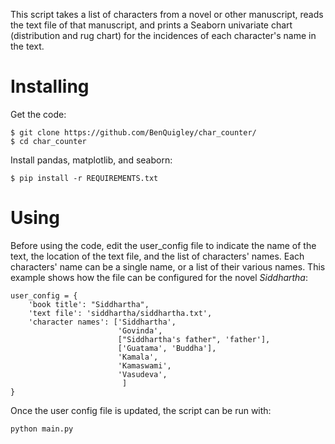 This script takes a list of characters from a novel or other manuscript, reads
the text file of that manuscript, and prints a Seaborn
univariate chart (distribution and rug chart) for the incidences of each character's name in the text.

# Installing

Get the code:

    $ git clone https://github.com/BenQuigley/char_counter/
    $ cd char_counter

Install pandas, matplotlib, and seaborn:

    $ pip install -r REQUIREMENTS.txt

# Using

Before using the code, edit the user_config file to indicate the name of the text, the location of the text
file, and the list of characters' names. Each characters' name can be a single name, or a list of their various
names. This example shows how the file can be configured for the novel *Siddhartha*:

    user_config = {
        'book title': "Siddhartha",
        'text file': 'siddhartha/siddhartha.txt',
        'character names': ['Siddhartha',
                            'Govinda',
                            ["Siddhartha's father", 'father'],
                            ['Guatama', 'Buddha'],
                            'Kamala',
                            'Kamaswami',
                            'Vasudeva',
                             ]
    }

Once the user config file is updated, the script can be run with:

    python main.py